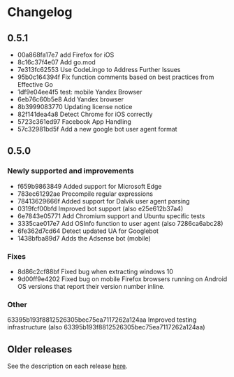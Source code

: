 # Changelog

## 0.5.1

- 00a868fa17e7 add Firefox for iOS
- 8c16c37f4e07 Add go.mod
- 7e313fc62553 Use CodeLingo to Address Further Issues
- 95b0c164394f Fix function comments based on best practices from Effective Go
- 1df9e04ee4f5 test: mobile Yandex Browser
- 6eb76c60b5e8 Add Yandex browser
- 8b3999083770 Updating license notice
- 82f141dea4a8 Detect Chrome for iOS correctly
- 5723c361ed97 Facebook App Handling
- 57c32981bd5f Add a new google bot user agent format

## 0.5.0

### Newly supported and improvements

- f659b9863849 Added support for Microsoft Edge
- 783ec61292ae Precompile regular expressions
- 78413629666f Added support for Dalvik user agent parsing
- 0319fcf00bfd Improved bot support (also e25e612b37a4)
- 6e7843e05771 Add Chromium support and Ubuntu specific tests
- 3335cae017e7 Add OSInfo function to user agent (also 7286ca6abc28)
- 6fe362d7cd64 Detect updated UA for Googlebot
- 1438bfba89d7 Adds the Adsense bot (mobile)

### Fixes

- 8d86c2cf88bf Fixed bug when extracting windows 10
- 9d00ff9e4202 Fixed bug on mobile Firefox browsers running on Android OS versions that report their version number inline.

### Other

63395b193f8812526305bec75ea7117262a124aa Improved testing infrastructure (also 63395b193f8812526305bec75ea7117262a124aa)

## Older releases

See the description on each release
[here](https://github.com/mssola/user_agent/releases).
